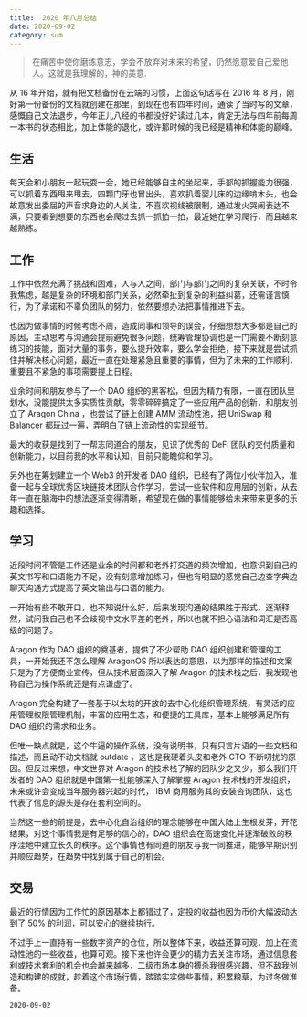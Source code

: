 ```yaml
---
title:  2020 年八月总结
date: 2020-09-02
category: sum
---
```



> 在痛苦中使你磨练意志，学会不放弃对未来的希望，仍然愿意爱自己爱他人。这就是我理解的，神的美意.

从 16 年开始，就有把文档备份在云端的习惯，上面这句话写在 2016 年 8 月，刚好第一份备份的文档就创建在那里，到现在也有四年时间，通读了当时写的文章，感慨自己文法退步，今年正儿八经的书都没好好读过几本，肯定无法与四年前每周一本书的状态相比，加上体能的退化，或许那时候的我已经是精神和体能的巅峰。

## 生活

每天会和小朋友一起玩耍一会，她已经能够自主的坐起来，手部的抓握能力很强，可以抓着东西甩来甩去，四颗门牙也冒出头，喜欢扒着婴儿床的边缘啃木头，也会故意发出委屈的声音求身边的人关注，不喜欢视线被限制，通过发火哭闹表达不满，只要看到想要的东西也会爬过去抓一抓拍一拍，最近她在学习爬行，而且越来越熟练。

## 工作

工作中依然充满了挑战和困难，人与人之间，部门与部门之间的复杂关联，不时令我焦虑，越是复杂的环境和部门关系，必然牵扯到复杂的利益纠葛，还需谨言慎行，为了承诺和不辜负团队的努力，依然要想办法把事情推进下去。

也因为做事情的时候考虑不周，造成同事和领导的误会，仔细想想大多都是自己的原因，主动思考与沟通会提前避免很多问题，统筹管理协调也是一门需要不断刻意练习的技能，面对大量的事务，要么提升效率，要么学会拒绝，接下来就是尝试抓住并解决核心问题，最近一直在处理紧急且重要的事情，但为了未来的工作顺利，重要且不紧急的事项需要提上日程。



业余时间和朋友参与了一个 DAO 组织的黑客松，但因为精力有限，一直在团队里划水，没能提供太多实质性贡献，零零碎碎搞定了一些应用产品的创新，和朋友创立了 Aragon China ，也尝试了链上创建 AMM 流动性池，把 UniSwap 和 Balancer 都玩过一遍，弄明白了链上流动性的实现细节。

最大的收获是找到了一帮志同道合的朋友，见识了优秀的 DeFi 团队的交付质量和创新能力，以目前我的水平和认知，目前只能瞻仰和学习。

另外也在筹划建立一个 Web3 的开发者 DAO 组织，已经有了两位小伙伴加入，准备一起与全球优秀区块链技术团队合作学习，尝试一些软件和应用层的创新，从去年一直在脑海中的想法逐渐变得清晰，希望现在做的事情能够给未来带来更多的乐趣和选择。

## 学习

近段时间不管是工作还是业余的时间都和老外打交道的频次增加，也意识到自己的英文书写和口语能力不足，没有刻意增加练习，但也有明显的感觉自己边查字典边聊天沟通方式提高了英文输出与口语的能力。

一开始有些不敢开口，也不知说什么好，后来发现沟通的结果胜于形式，逐渐释然，试问我自己也不会歧视中文水平差的老外，所以也就不担心语法和词汇是否高级的问题了。

Aragon 作为 DAO 组织的奠基者，提供了不少帮助 DAO 组织创建和管理的工具，一开始我还不怎么理解 AragonOS 所以表达的意思，以为那样的描述和文案只是为了方便商业宣传，但从技术层面深入了解 Aragon 的技术栈之后，我发现他称自己为操作系统还是有点谦虚了。

Aragon 完全构建了一套基于以太坊的开放的去中心化组织管理系统，有灵活的应用管理权限管理机制，丰富的应用生态，和便捷的工具库，基本上能够满足所有 DAO 组织的需求和业务。

但唯一缺点就是，这个牛逼的操作系统，没有说明书，只有只言片语的一些文档和描述，而且动不动文档就 outdate ，这也是我硬着头皮和老外 CTO 不断叨扰的原因。但反过来想，中文世界对 Aragon 的技术栈了解的团队少之又少，那么我们开发者的 DAO 组织就是中国第一批能够深入了解掌握 Aragon 技术栈的开发组织，未来或许会变成当年服务器兴起的时代， IBM 商用服务其的安装咨询团队，这也代表了信息的源头是存在套利空间的。

当然这一些的前提是，去中心化自治组织的理念能够在中国大陆上生根发芽，开花结果，对这个事情我是有足够的信心的，DAO 组织会在高速变化并逐渐破败的秩序洼地中建立长久的秩序。这个事情也有同道的朋友与我一同推进，能够早期识别并顺应趋势，在趋势中找到属于自己的机会。

## 交易

最近的行情因为工作忙的原因基本上都错过了，定投的收益也因为币价大幅波动达到了 50% 的利润，可以安心的继续执行。

不过手上一直持有一些数字资产的仓位，所以整体下来，收益还算可观，加上在流动性池的一些收益，也算可观。接下来也许会更少的精力去关注市场，通过信息套利或技术套利的机会也会越来越多，二级市场本身的搏杀我很感兴趣，但不敌我创造和构建的成就，趁着这个市场行情，踏踏实实做些事情，积累粮草，为过冬做准备。

`2020-09-02`

